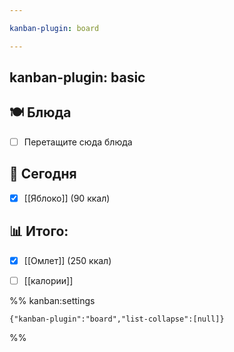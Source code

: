 ```yaml
---

kanban-plugin: board

---
```


## kanban-plugin: basic



## 🍽 Блюда

- [ ] Перетащите сюда блюда


## 📅 Сегодня

- [x] [[Яблоко]] (90 ккал)


## 📊 Итого:

- [x] [[Омлет]] (250 ккал)
- [ ] [[калории]]




%% kanban:settings
```
{"kanban-plugin":"board","list-collapse":[null]}
```
%%